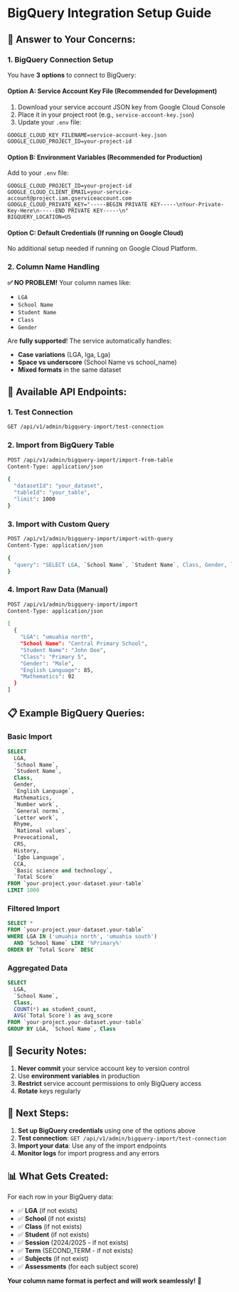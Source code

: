 # BigQuery Integration Setup Guide

## 🔧 **Answer to Your Concerns:**

### **1. BigQuery Connection Setup**

You have **3 options** to connect to BigQuery:

#### **Option A: Service Account Key File (Recommended for Development)**
1. Download your service account JSON key from Google Cloud Console
2. Place it in your project root (e.g., `service-account-key.json`)
3. Update your `.env` file:
```env
GOOGLE_CLOUD_KEY_FILENAME=service-account-key.json
GOOGLE_CLOUD_PROJECT_ID=your-project-id
```

#### **Option B: Environment Variables (Recommended for Production)**
Add to your `.env` file:
```env
GOOGLE_CLOUD_PROJECT_ID=your-project-id
GOOGLE_CLOUD_CLIENT_EMAIL=your-service-account@project.iam.gserviceaccount.com
GOOGLE_CLOUD_PRIVATE_KEY="-----BEGIN PRIVATE KEY-----\nYour-Private-Key-Here\n-----END PRIVATE KEY-----\n"
BIGQUERY_LOCATION=US
```

#### **Option C: Default Credentials (If running on Google Cloud)**
No additional setup needed if running on Google Cloud Platform.

### **2. Column Name Handling**

**✅ NO PROBLEM!** Your column names like:
- `LGA`
- `School Name` 
- `Student Name`
- `Class`
- `Gender`

Are **fully supported**! The service automatically handles:
- **Case variations** (LGA, lga, Lga)
- **Space vs underscore** (School Name vs school_name)
- **Mixed formats** in the same dataset

## 🚀 **Available API Endpoints:**

### **1. Test Connection**
```bash
GET /api/v1/admin/bigquery-import/test-connection
```

### **2. Import from BigQuery Table**
```bash
POST /api/v1/admin/bigquery-import/import-from-table
Content-Type: application/json

{
  "datasetId": "your_dataset",
  "tableId": "your_table",
  "limit": 1000
}
```

### **3. Import with Custom Query**
```bash
POST /api/v1/admin/bigquery-import/import-with-query
Content-Type: application/json

{
  "query": "SELECT LGA, `School Name`, `Student Name`, Class, Gender, `English Language`, Mathematics FROM `project.dataset.table` WHERE LGA = 'umuahia north'"
}
```

### **4. Import Raw Data (Manual)**
```bash
POST /api/v1/admin/bigquery-import/import
Content-Type: application/json

[
  {
    "LGA": "umuahia north",
    "School Name": "Central Primary School",
    "Student Name": "John Doe",
    "Class": "Primary 5",
    "Gender": "Male",
    "English Language": 85,
    "Mathematics": 92
  }
]
```

## 📋 **Example BigQuery Queries:**

### **Basic Import**
```sql
SELECT 
  LGA,
  `School Name`,
  `Student Name`,
  Class,
  Gender,
  `English Language`,
  Mathematics,
  `Number work`,
  `General norms`,
  `Letter work`,
  Rhyme,
  `National values`,
  Prevocational,
  CRS,
  History,
  `Igbo Language`,
  CCA,
  `Basic science and technology`,
  `Total Score`
FROM `your-project.your-dataset.your-table`
LIMIT 1000
```

### **Filtered Import**
```sql
SELECT *
FROM `your-project.your-dataset.your-table`
WHERE LGA IN ('umuahia north', 'umuahia south')
  AND `School Name` LIKE '%Primary%'
ORDER BY `Total Score` DESC
```

### **Aggregated Data**
```sql
SELECT 
  LGA,
  `School Name`,
  Class,
  COUNT(*) as student_count,
  AVG(`Total Score`) as avg_score
FROM `your-project.your-dataset.your-table`
GROUP BY LGA, `School Name`, Class
```

## 🔐 **Security Notes:**

1. **Never commit** your service account key to version control
2. Use **environment variables** in production
3. **Restrict** service account permissions to only BigQuery access
4. **Rotate** keys regularly

## 🎯 **Next Steps:**

1. **Set up BigQuery credentials** using one of the options above
2. **Test connection**: `GET /api/v1/admin/bigquery-import/test-connection`
3. **Import your data**: Use any of the import endpoints
4. **Monitor logs** for import progress and any errors

## 📊 **What Gets Created:**

For each row in your BigQuery data:
- ✅ **LGA** (if not exists)
- ✅ **School** (if not exists) 
- ✅ **Class** (if not exists)
- ✅ **Student** (if not exists)
- ✅ **Session** (2024/2025 - if not exists)
- ✅ **Term** (SECOND_TERM - if not exists)
- ✅ **Subjects** (if not exist)
- ✅ **Assessments** (for each subject score)

**Your column name format is perfect and will work seamlessly!** 🎉
